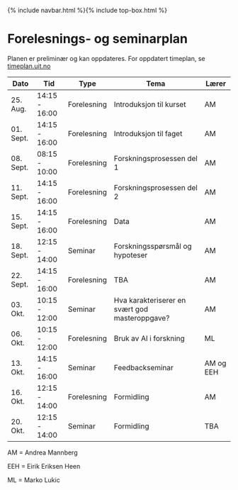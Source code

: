 {% include navbar.html %}{% include top-box.html %}
# Forelesnings- og seminarplan  
Planen er preliminær og kan oppdateres. For oppdatert timeplan, se [timeplan.uit.no](https://tp.educloud.no/uit/app/schedule?semester=25h&scheduleType=course&filterOpen=true&summary=true&tab=calendar&course=SOK-3024%C2%A41)


| Dato           | Tid            | Type            | Tema                              | Lærer |
|----------------|----------------|-----------------|-----------------------------------|-------|
|25. Aug.        |  14:15 - 16:00 |Forelesning     | Introduksjon til kurset           | AM |
|01. Sept.        |  14:15 - 16:00 |Forelesning      | Introduksjon til faget | AM |
|08. Sept.        |  08:15 - 10:00 |Forelesning        |Forskningsprosessen del 1 | AM |
|11. Sept.        |  14:15 - 16:00 |Forelesning        |Forskningsprosessen del 2 | AM |
|15. Sept.        |  14:15 - 16:00 |Forelesning        |Data| AM |
|18. Sept.        |  12:15 - 14:00 |Seminar    | Forskningsspørsmål og hypoteser | AM |
|22. Sept.        |  14:15 - 16:00 |Forelesning          |TBA | AM |
|03. Okt.        |  10:15 - 12:00 |Seminar   | Hva karakteriserer en svært god masteroppgave?  | AM |
|06. Okt.        |  10:15 - 12:00 | Forelesning | Bruk av AI i forskning | ML |
|13. Okt.         |  14:15 - 16:00 |Seminar      | Feedbackseminar | AM og EEH |
|16. Okt.         |  12:15 - 14:00 |Forelesning      |Formidling  | AM |
|20. Okt.         |  12:15 - 14:00 |Seminar     | Formidling    | TBA |

AM = Andrea Mannberg

EEH = Eirik Eriksen Heen

ML = Marko Lukic







